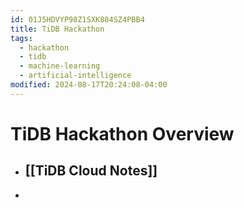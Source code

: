 ```yaml
---
id: 01J5HDVYP98Z1SXK884SZ4PBB4
title: TiDB Hackathon
tags:
  - hackathon
  - tidb
  - machine-learning
  - artificial-intelligence
modified: 2024-08-17T20:24:08-04:00
---
```

# TiDB Hackathon Overview
- ## [[TiDB Cloud Notes]]
- 